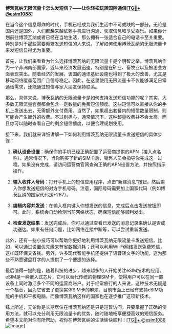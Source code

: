 **博茨瓦纳无限流量卡怎么发短信？——让你轻松玩转国际通信[[TG💪+ @esim1088](https://t.me/s/esim1088)]**

在当今这个信息爆炸的时代，手机已经成为我们生活中不可或缺的一部分。无论是国内还是国外，人们都越来越依赖手机进行沟通、获取信息和享受娱乐。如果你计划前往博茨瓦纳或者已经在当地生活，那么拥有一张适合自己的电话卡至关重要。特别是对于那些需要频繁发送短信的人来说，了解如何使用博茨瓦纳的无限流量卡来发短信显得尤为重要。

首先，让我们来看看为什么选择博茨瓦纳的无限流量卡是个明智之举。博茨瓦纳作为一个非洲南部国家，近年来经济发展迅速，特别是在矿业、畜牧业以及旅游业方面表现突出。随着经济的发展，该国的通讯基础设施也得到了极大的改善，尤其是移动网络覆盖范围广且信号稳定。因此，在这里使用无限流量卡不仅能够满足日常通话需求，还能通过短信与家人朋友保持联系。

那么，具体来说，博茨瓦纳的无限流量卡是如何支持发送短信功能的呢？其实，大多数无限流量套餐都会包含一定数量的免费短信额度。这些短信可以直接从你的手机上发送出去，无需额外支付费用。当然了，如果超出套餐内的短信数量限制，则可能会产生额外的收费。不过别担心，通常情况下，这种超量收费并不会太高，而且你可以随时查看自己的剩余短信额度，以便合理规划使用。

接下来，我们就来详细讲解一下如何利用博茨瓦纳无限流量卡发送短信的具体步骤：

1. **确认设备设置**：确保你的手机已经正确配置了运营商提供的APN（接入点名称）。通常情况下，当你购买了新的SIM卡后，销售人员会指导你完成这一过程。如果没有完成，请访问运营商官网查询正确的APN设置方法，并按照指示操作。

2. **输入收件人号码**：打开手机上的短信应用程序，点击“新建消息”按钮。然后输入你想发送短信的对方手机号码。注意，国际号码需要加上国家代码（例如博茨瓦纳的国家代码是+267）。

3. **编辑内容并发送**：在输入框内键入你想发送的信息，完成后点击发送按钮即可。此时，系统会自动检测当前网络状态，确保短信能够顺利发出。

4. **检查发送结果**：发送完成后，你可以通过查看已发送的消息记录来确认是否成功送达。如果有任何问题，比如网络连接中断等，可以尝试重新发送。

此外，还有一些小技巧可以帮助你更好地利用博茨瓦纳无限流量卡发送短信。比如，可以通过设置优先级来节省数据消耗；还可以利用Wi-Fi网络发送免费短信，这样既环保又省钱。另外，许多现代智能手机还提供了语音转文字的功能，这为那些不熟悉键盘打字的人提供了一个便捷的选择。

最后值得一提的是，随着科技的进步，越来越多的人开始关注eSIM技术的应用。eSIM是一种嵌入式芯片，它可以替代传统的物理SIM卡，使得用户可以在同一部设备上同时激活多个不同的运营商账户。对于经常旅行的人来说，这种技术无疑是一个福音，因为它省去了更换实体SIM卡的麻烦。目前市面上已经有支持eSIM功能的手机和平板电脑，而像博茨瓦纳这样的国家也在逐步推广这项新技术。

综上所述，无论你是长期居住在博茨瓦纳还是只是短暂访问，只要掌握了正确的使用方法，就可以充分利用无限流量卡的优势，随时随地畅享便捷高效的短信服务。希望本文能对你有所帮助，祝你在博茨瓦纳的生活愉快顺利！[[TG💪+ @esim1088](https://t.me/s/esim1088) ![Image](https://i.postimg.cc/4NQfJmqS/Snipaste-2025-05-13-00-14-12.png)]